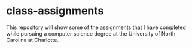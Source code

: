 # class-assignments

This repository will show some of the assignments that I have completed while pursuing a computer science degree at the University of North Carolina at Charlotte.
